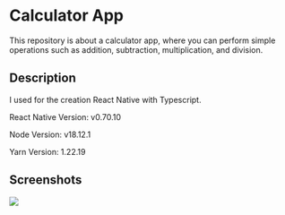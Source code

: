 # Calculator App

This repository is about a calculator app, where you can perform simple operations such as addition, subtraction, multiplication, and division.

## Description

I used for the creation React Native with Typescript.

React Native Version: v0.70.10

Node Version: v18.12.1

Yarn Version: 1.22.19

## Screenshots

![](img/calVi.gif)
